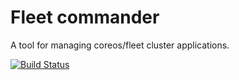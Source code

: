 Fleet commander
===============

A tool for managing coreos/fleet cluster applications.

[![Build Status](https://travis-ci.org/obukhov/fleet-commander.svg?branch=master)](https://travis-ci.org/obukhov/fleet-commander)
